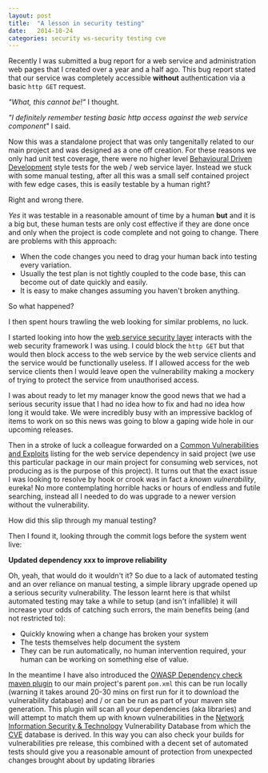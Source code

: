 ```yaml
---
layout: post
title:  "A lesson in security testing"
date:   2014-10-24
categories: security ws-security testing cve
---
```

Recently I was submitted a bug report for a web service and administration web pages that I created over a year and a half ago. This bug report stated that our service was completely accessible **without** authentication via a basic `http GET` request. 

*"What, this cannot be!"* I thought.

*"I definitely remember testing basic http access against the web service component"* I said.
 
Now this was a standalone project that was only tangenitally related to our main project and was designed as a one off creation. For these reasons we only had unit test coverage, there were no higher level [Behavioural Driven Development][BDD] style tests for the web / web service layer. Instead we stuck with some manual testing, after all this was a small self contained project with few edge cases, this is easily testable by a human right? 

Right and wrong there.

*Yes* it was testable in a reasonable amount of time by a human **but** and it is a big but, these human tests are only cost effective if they are done once and only when the project is code complete and not going to change. There are problems with this approach:

* When the code changes you need to drag your human back into testing every variation.
* Usually the test plan is not tightly coupled to the code base, this can become out of date quickly and easily.
* It is easy to make changes assuming you haven't broken anything.

So what happened?

I then spent hours trawling the web looking for similar problems, no luck.

I started looking into how the [web service security layer][WSSE] interacts with the web security framework I was using. I could block the `http GET` but that would then block access to the web service by the web service clients and the service would be functionally useless. If I allowed access for the web service clients then I would leave open the vulnerability making a mockery of trying to protect the service from unauthorised access.

I was about ready to let my manager know the good news that we had a serious security issue that I had no idea how to fix and had no idea how long it would take. We were incredibly busy with an impressive backlog of items to work on so this news was going to blow a gaping wide hole in our upcoming releases.

Then in a stroke of luck a colleague forwarded on a [Common Vulnerabilities and Exploits][CVE] listing for the web service dependency in said project (we use this particular package in our main project for consuming web services, not producing as is the purpose of this project). It turns out that the exact issue I was looking to resolve by hook or crook was in fact a *known vulnerability*, eureka! No more contemplating horrible hacks or hours of endless and futile searching, instead all I needed to do was upgrade to a newer version without the vulnerability.

How did this slip through my manual testing?

Then I found it, looking through the commit logs before the system went live:

**Updated dependency xxx to improve reliability**

Oh, yeah, that would do it wouldn't it? So due to a lack of automated testing and an over reliance on manual testing, a simple library upgrade opened up a serious security vulnerability. The lesson learnt here is that whilst automated testing may take a while to setup (and isn't infallible) it will increase your odds of catching such errors, the main benefits being (and not restricted to):

* Quickly knowing when a change has broken your system
* The tests themselves help document the system
* They can be run automatically, no human intervention required, your human can be working on something else of value.

In the meantime I have also introduced the [OWASP Dependency check maven plugin][OWASP Dep Checker] to our main project's parent `pom.xml` this can be run locally (warning it takes around 20-30 mins on first run for it to download the vulnerability database) and / or can be run as part of your maven site generation. This plugin will scan all your dependencies (aka libraries) and will attempt to match them up with known vulnerabilities in the [Network Information Security & Technology][NIST] Vulnerability Database from which the [CVE][CVE] database is derived. In this way you can also check your builds for vulnerabilities pre release, this combined with a decent set of automated tests should give you a reasonable amount of protection from unexpected changes brought about by updating libraries

[Owasp Dep Checker]: https://www.owasp.org/index.php/OWASP_Dependency_Check
[NIST]:	http://nvd.nist.gov/
[BDD]: 	http://en.wikipedia.org/wiki/Behavior-driven_development
[WSSE]: http://en.wikipedia.org/wiki/WS-Security
[CVE]: 	https://cve.mitre.org/
